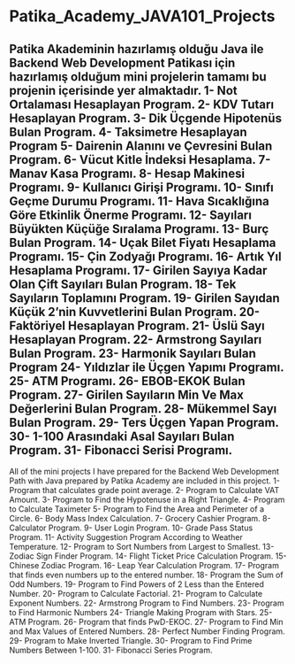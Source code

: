 # Patika_Academy_JAVA101_Projects
Patika Akademinin hazırlamış olduğu Java ile Backend Web Development Patikası için hazırlamış olduğum mini projelerin tamamı bu projenin içerisinde yer almaktadır.
1-  Not Ortalaması Hesaplayan Program.
2-  KDV Tutarı Hesaplayan Program.
3-  Dik Üçgende Hipotenüs Bulan Program.
4-  Taksimetre Hesaplayan Program
5-  Dairenin Alanını ve Çevresini Bulan Program.
6-  Vücut Kitle İndeksi Hesaplama.
7-  Manav Kasa Programı.
8-  Hesap Makinesi Programı.
9-  Kullanıcı Girişi Programı.
10- Sınıfı Geçme Durumu Programı.
11- Hava Sıcaklığına Göre Etkinlik Önerme Programı.
12- Sayıları Büyükten Küçüğe Sıralama Programı.
13- Burç Bulan Program.
14- Uçak Bilet Fiyatı Hesaplama Programı.
15- Çin Zodyağı Programı.
16- Artık Yıl Hesaplama Programı.
17- Girilen Sayıya Kadar Olan Çift Sayıları Bulan Program.
18- Tek Sayıların Toplamını Program.
19- Girilen Sayıdan Küçük 2’nin Kuvvetlerini Bulan Program.
20- Faktöriyel Hesaplayan Program.
21- Üslü Sayı Hesaplayan Program.
22- Armstrong Sayıları Bulan Program.
23- Harmonik Sayıları Bulan Program
24- Yıldızlar ile Üçgen Yapımı Programı.
25- ATM Programı.
26- EBOB-EKOK Bulan Program.
27- Girilen Sayıların Min Ve Max Değerlerini Bulan Program.
28- Mükemmel Sayı Bulan Program.
29- Ters Üçgen Yapan Program.
30- 1-100 Arasındaki Asal Sayıları Bulan Program.
31- Fibonacci Serisi Programı.
------------------------------------------------------------------------------------------------------------------------------------------------------------------------------------------------
All of the mini projects I have prepared for the Backend Web Development Path with Java prepared by Patika Academy are included in this project.
1- Program that calculates grade point average.
2- Program to Calculate VAT Amount.
3- Program to Find the Hypotenuse in a Right Triangle.
4- Program to Calculate Taximeter
5- Program to Find the Area and Perimeter of a Circle.
6- Body Mass Index Calculation.
7- Grocery Cashier Program.
8- Calculator Program.
9- User Login Program.
10- Grade Pass Status Program.
11- Activity Suggestion Program According to Weather Temperature.
12- Program to Sort Numbers from Largest to Smallest.
13- Zodiac Sign Finder Program.
14- Flight Ticket Price Calculation Program.
15- Chinese Zodiac Program.
16- Leap Year Calculation Program.
17- Program that finds even numbers up to the entered number.
18- Program the Sum of Odd Numbers.
19- Program to Find Powers of 2 Less than the Entered Number.
20- Program to Calculate Factorial.
21- Program to Calculate Exponent Numbers.
22- Armstrong Program to Find Numbers.
23- Program to Find Harmonic Numbers
24- Triangle Making Program with Stars.
25- ATM Program.
26- Program that finds PwD-EKOC.
27- Program to Find Min and Max Values ​​of Entered Numbers.
28- Perfect Number Finding Program.
29- Program to Make Inverted Triangle.
30- Program to Find Prime Numbers Between 1-100.
31- Fibonacci Series Program.









